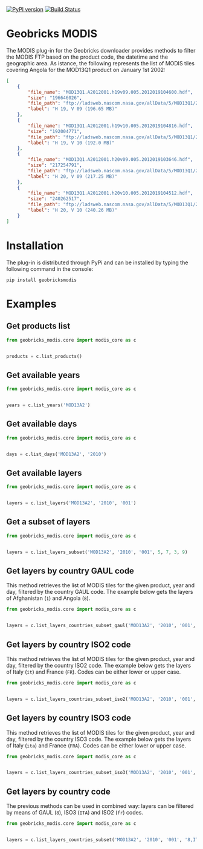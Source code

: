 [![PyPI version](https://badge.fury.io/py/GeobricksMODIS.svg)](http://badge.fury.io/py/GeobricksMODIS)
[![Build Status](https://travis-ci.org/geobricks/geobricks_modis.svg)](https://travis-ci.org/geobricks/geobricks_modis)

Geobricks MODIS
===============
The MODIS plug-in for the Geobricks downloader provides methods to filter the MODIS FTP based on the product code, the datetime and the geographic area. As istance, the following represents the list of MODIS tiles covering Angola for the MOD13Q1 product on January 1st 2002:
```json
[
    {
        "file_name": "MOD13Q1.A2012001.h19v09.005.2012019104600.hdf",
        "size": "196646026",
        "file_path": "ftp://ladsweb.nascom.nasa.gov/allData/5/MOD13Q1/2012/001/MOD13Q1.A2012001.h19v09.005.2012019104600.hdf",
        "label": "H 19, V 09 (196.65 MB)"
    },
    {
        "file_name": "MOD13Q1.A2012001.h19v10.005.2012019104816.hdf",
        "size": "192004771",
        "file_path": "ftp://ladsweb.nascom.nasa.gov/allData/5/MOD13Q1/2012/001/MOD13Q1.A2012001.h19v10.005.2012019104816.hdf",
        "label": "H 19, V 10 (192.0 MB)"
    },
    {
        "file_name": "MOD13Q1.A2012001.h20v09.005.2012019103646.hdf",
        "size": "217254791",
        "file_path": "ftp://ladsweb.nascom.nasa.gov/allData/5/MOD13Q1/2012/001/MOD13Q1.A2012001.h20v09.005.2012019103646.hdf",
        "label": "H 20, V 09 (217.25 MB)"
    },
    {
        "file_name": "MOD13Q1.A2012001.h20v10.005.2012019104512.hdf",
        "size": "240262517",
        "file_path": "ftp://ladsweb.nascom.nasa.gov/allData/5/MOD13Q1/2012/001/MOD13Q1.A2012001.h20v10.005.2012019104512.hdf",
        "label": "H 20, V 10 (240.26 MB)"
    }
]
```
Installation
============
The plug-in is distributed through PyPi and can be installed by typing the following command in the console:
```
pip install geobricksmodis
```
Examples
========
Get products list
-----------------------
```python
from geobricks_modis.core import modis_core as c


products = c.list_products()
```
Get available years
-------------------
```python
from geobricks_modis.core import modis_core as c


years = c.list_years('MOD13A2')
```
Get available days
------------------
```python
from geobricks_modis.core import modis_core as c


days = c.list_days('MOD13A2', '2010')
```
Get available layers
--------------------
```python
from geobricks_modis.core import modis_core as c


layers = c.list_layers('MOD13A2', '2010', '001')
```
Get a subset of layers
----------------------
```python
from geobricks_modis.core import modis_core as c


layers = c.list_layers_subset('MOD13A2', '2010', '001', 5, 7, 3, 9)
```
Get layers by country GAUL code
-------------------------------
This method retrieves the list of MODIS tiles for the given product, year and day, filtered by the country GAUL code. The example below gets the layers of Afghanistan (`1`) and Angola (`8`).
```python
from geobricks_modis.core import modis_core as c


layers = c.list_layers_countries_subset_gaul('MOD13A2', '2010', '001', '8,1')
```
Get layers by country ISO2 code
-------------------------------
This method retrieves the list of MODIS tiles for the given product, year and day, filtered by the country ISO2 code. The example below gets the layers of Italy (`it`) and France (`FR`). Codes can be either lower or upper case.
```python
from geobricks_modis.core import modis_core as c


layers = c.list_layers_countries_subset_iso2('MOD13A2', '2010', '001', 'it,FR')
```
Get layers by country ISO3 code
-------------------------------
This method retrieves the list of MODIS tiles for the given product, year and day, filtered by the country ISO3 code. The example below gets the layers of Italy (`ita`) and France (`FRA`). Codes can be either lower or upper case.
```python
from geobricks_modis.core import modis_core as c


layers = c.list_layers_countries_subset_iso3('MOD13A2', '2010', '001', 'ITA,fra')
```
Get layers by country code
-------------------------------
The previous methods can be used in combined way: layers can be filtered by means of GAUL (`8`), ISO3 (`ITA`) and ISO2 (`fr`) codes. 
```python
from geobricks_modis.core import modis_core as c


layers = c.list_layers_countries_subset('MOD13A2', '2010', '001', '8,ITA,fr')
```
